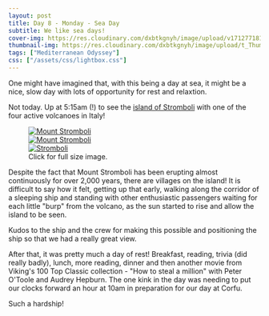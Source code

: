 ```yaml
---
layout: post
title: Day 8 - Monday - Sea Day
subtitle: We like sea days!
cover-img: https://res.cloudinary.com/dxbtkgnyh/image/upload/v1712771815/2024-viking-mediterranean-odyssey/naples-to-corfu-1_tkd4jf.png
thumbnail-img: https://res.cloudinary.com/dxbtkgnyh/image/upload/t_Thumbnail/v1712771815/2024-viking-mediterranean-odyssey/naples-to-corfu-1_tkd4jf.png
tags: ["Mediterranean Odyssey"]
css: ["/assets/css/lightbox.css"]
---
```


One might have imagined that, with this being a day at sea, it might be a nice, slow day with lots of opportunity for rest and relaxtion.

Not today. Up at 5:15am (!) to see the [island of Stromboli](https://en.wikipedia.org/wiki/Stromboli) with one of the four active volcanoes in Italy!

<figure>
    <div class="d-flex flex-row flex-wrap" style="gap: 5px">
        <div class="p-2">
            <a href="https://res.cloudinary.com/dxbtkgnyh/image/upload/v1712750221/2024-viking-mediterranean-odyssey/PXL_20240408_035103901_qtc3xy.jpg"
                data-lightbox="stromboli" data-title="Mount Stromboli">
                <img src="https://res.cloudinary.com/dxbtkgnyh/image/upload/t_Thumbnail/v1712750221/2024-viking-mediterranean-odyssey/PXL_20240408_035103901_qtc3xy.jpg"
                    alt="Mount Stromboli">
            </a>
        </div>
        <div class="p-2">
            <a href="https://res.cloudinary.com/dxbtkgnyh/image/upload/v1712750316/2024-viking-mediterranean-odyssey/PXL_20240408_041423253_k5ajr4.jpg"
                data-lightbox="stromboli" data-title="Mount Stromboli">
                <img src="https://res.cloudinary.com/dxbtkgnyh/image/upload/t_Thumbnail/v1712750316/2024-viking-mediterranean-odyssey/PXL_20240408_041423253_k5ajr4.jpg"
                    alt="Mount Stromboli">
            </a>
        </div>
        <div class="p-2">
            <a href="https://res.cloudinary.com/dxbtkgnyh/image/upload/v1712750346/2024-viking-mediterranean-odyssey/PXL_20240408_040856579_kplgat.jpg"
                data-lightbox="stromboli" data-title="Stromboli">
                <img src="https://res.cloudinary.com/dxbtkgnyh/image/upload/t_Thumbnail/v1712750346/2024-viking-mediterranean-odyssey/PXL_20240408_040856579_kplgat.jpg"
                    alt="Stromboli">
            </a>
        </div>
    </div>
    <figcaption>Click for full size image.</figcaption>
</figure>

Despite the fact that Mount Stromboli has been erupting almost continuously for over 2,000 years, there are villages on the island! It is difficult to say how it felt, getting up that early, walking along the corridor of a sleeping ship and standing with other enthusiastic passengers waiting for each little "burp" from the volcano, as the sun started to rise and allow the island to be seen.

Kudos to the ship and the crew for making this possible and positioning the ship so that we had a really great view.

After that, it was pretty much a day of rest! Breakfast, reading, trivia (did really badly), lunch, more reading, dinner and then another movie from Viking's 100 Top Classic collection - "How to steal a million" with Peter O'Toole and Audrey Hepburn. The one kink in the day was needing to put our clocks forward an hour at 10am in preparation for our day at Corfu.

Such a hardship!

<script src="/assets/js/lightbox-plus-jquery.js"></script>

